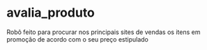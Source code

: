 # avalia_produto
Robô feito para procurar nos principais sites de vendas os itens em promoção de acordo com o seu preço estipulado
